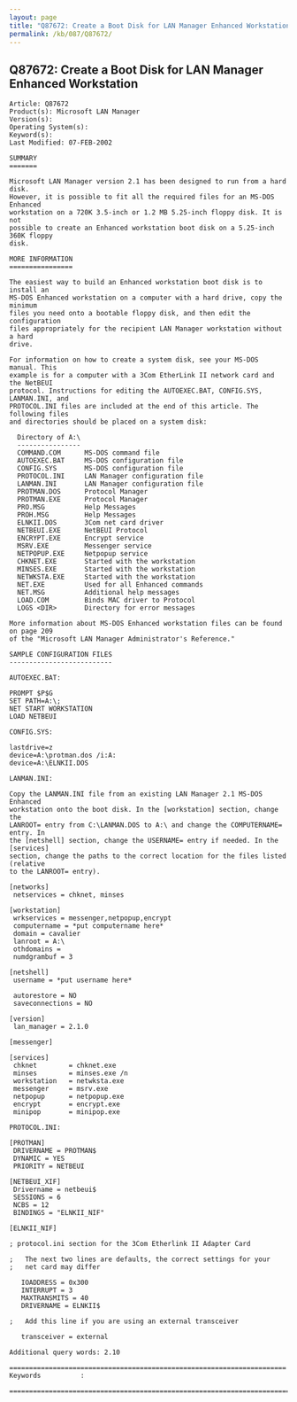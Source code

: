 ```yaml
---
layout: page
title: "Q87672: Create a Boot Disk for LAN Manager Enhanced Workstation"
permalink: /kb/087/Q87672/
---
```


## Q87672: Create a Boot Disk for LAN Manager Enhanced Workstation

	Article: Q87672
	Product(s): Microsoft LAN Manager
	Version(s): 
	Operating System(s): 
	Keyword(s): 
	Last Modified: 07-FEB-2002
	
	SUMMARY
	=======
	
	Microsoft LAN Manager version 2.1 has been designed to run from a hard disk.
	However, it is possible to fit all the required files for an MS-DOS Enhanced
	workstation on a 720K 3.5-inch or 1.2 MB 5.25-inch floppy disk. It is not
	possible to create an Enhanced workstation boot disk on a 5.25-inch 360K floppy
	disk.
	
	MORE INFORMATION
	================
	
	The easiest way to build an Enhanced workstation boot disk is to install an
	MS-DOS Enhanced workstation on a computer with a hard drive, copy the minimum
	files you need onto a bootable floppy disk, and then edit the configuration
	files appropriately for the recipient LAN Manager workstation without a hard
	drive.
	
	For information on how to create a system disk, see your MS-DOS manual. This
	example is for a computer with a 3Com EtherLink II network card and the NetBEUI
	protocol. Instructions for editing the AUTOEXEC.BAT, CONFIG.SYS, LANMAN.INI, and
	PROTOCOL.INI files are included at the end of this article. The following files
	and directories should be placed on a system disk:
	
	  Directory of A:\ 
	  ----------------
	  COMMAND.COM      MS-DOS command file
	  AUTOEXEC.BAT     MS-DOS configuration file
	  CONFIG.SYS       MS-DOS configuration file
	  PROTOCOL.INI     LAN Manager configuration file
	  LANMAN.INI       LAN Manager configuration file
	  PROTMAN.DOS      Protocol Manager
	  PROTMAN.EXE      Protocol Manager
	  PRO.MSG          Help Messages
	  PROH.MSG         Help Messages
	  ELNKII.DOS       3Com net card driver
	  NETBEUI.EXE      NetBEUI Protocol
	  ENCRYPT.EXE      Encrypt service
	  MSRV.EXE         Messenger service
	  NETPOPUP.EXE     Netpopup service
	  CHKNET.EXE       Started with the workstation
	  MINSES.EXE       Started with the workstation
	  NETWKSTA.EXE     Started with the workstation
	  NET.EXE          Used for all Enhanced commands
	  NET.MSG          Additional help messages
	  LOAD.COM         Binds MAC driver to Protocol
	  LOGS <DIR>       Directory for error messages
	
	More information about MS-DOS Enhanced workstation files can be found on page 209
	of the "Microsoft LAN Manager Administrator's Reference."
	
	SAMPLE CONFIGURATION FILES
	--------------------------
	
	AUTOEXEC.BAT:
	
	PROMPT $P$G
	SET PATH=A:\;
	NET START WORKSTATION
	LOAD NETBEUI
	
	CONFIG.SYS:
	
	lastdrive=z
	device=A:\protman.dos /i:A:
	device=A:\ELNKII.DOS
	
	LANMAN.INI:
	
	Copy the LANMAN.INI file from an existing LAN Manager 2.1 MS-DOS Enhanced
	workstation onto the boot disk. In the [workstation] section, change the
	LANROOT= entry from C:\LANMAN.DOS to A:\ and change the COMPUTERNAME= entry. In
	the [netshell] section, change the USERNAME= entry if needed. In the [services]
	section, change the paths to the correct location for the files listed (relative
	to the LANROOT= entry).
	
	[networks]
	 netservices = chknet, minses
	
	[workstation]
	 wrkservices = messenger,netpopup,encrypt
	 computername = *put computername here*
	 domain = cavalier
	 lanroot = A:\ 
	 othdomains =
	 numdgrambuf = 3
	
	[netshell]
	 username = *put username here*
	
	 autorestore = NO
	 saveconnections = NO
	
	[version]
	 lan_manager = 2.1.0
	
	[messenger]
	
	[services]
	 chknet        = chknet.exe
	 minses        = minses.exe /n
	 workstation   = netwksta.exe
	 messenger     = msrv.exe
	 netpopup      = netpopup.exe
	 encrypt       = encrypt.exe
	 minipop       = minipop.exe
	
	PROTOCOL.INI:
	
	[PROTMAN]
	 DRIVERNAME = PROTMAN$
	 DYNAMIC = YES
	 PRIORITY = NETBEUI
	
	[NETBEUI_XIF]
	 Drivername = netbeui$
	 SESSIONS = 6
	 NCBS = 12
	 BINDINGS = "ELNKII_NIF"
	
	[ELNKII_NIF]
	
	; protocol.ini section for the 3Com Etherlink II Adapter Card
	
	;   The next two lines are defaults, the correct settings for your
	;   net card may differ
	
	   IOADDRESS = 0x300
	   INTERRUPT = 3
	   MAXTRANSMITS = 40
	   DRIVERNAME = ELNKII$
	
	;   Add this line if you are using an external transceiver
	
	   transceiver = external
	
	Additional query words: 2.10
	
	======================================================================
	Keywords          :  
	
	=============================================================================
	
